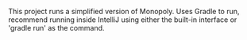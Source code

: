 This project runs a simplified version of Monopoly. Uses Gradle to run, recommend running inside IntelliJ using either the built-in interface or 'gradle run' as the command.
